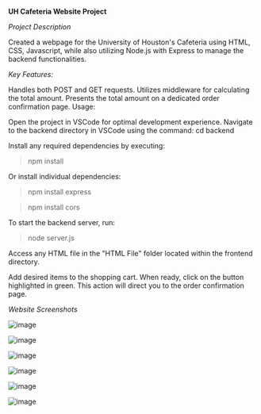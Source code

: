 **UH Cafeteria Website Project**

*Project Description*

Created a webpage for the University of Houston's Cafeteria using HTML, CSS, Javascript, while also utilizing Node.js with Express to manage the backend functionalities.


*Key Features:*

Handles both POST and GET requests.
Utilizes middleware for calculating the total amount.
Presents the total amount on a dedicated order confirmation page.
Usage:

Open the project in VSCode for optimal development experience.
Navigate to the backend directory in VSCode using the command:
cd backend

Install any required dependencies by executing:

> npm install

Or install individual dependencies:

> npm install express

> npm install cors

To start the backend server, run:

> node server.js

Access any HTML file in the "HTML File" folder located within the frontend directory.

Add desired items to the shopping cart. When ready, click on the button highlighted in green. This action will direct you to the order confirmation page.

*Website Screenshots*

![image](https://github.com/user-attachments/assets/212371e4-d9b8-4349-8ce7-89dab64d80fa)

![image](https://github.com/user-attachments/assets/7ee78c1a-96d1-40e7-8e14-8b67c6430964)

![image](https://github.com/user-attachments/assets/d25fa0fa-5c8b-4e1e-8959-bc78329e9760)

![image](https://github.com/user-attachments/assets/52baccff-0bb6-48ed-b4a4-f7a3effceac1)

![image](https://github.com/user-attachments/assets/9a8d8dfc-e090-426a-8df7-137dd93839e0)

![image](https://github.com/user-attachments/assets/ae5b3815-a0ba-4e67-8aad-d460c5fc230d)




